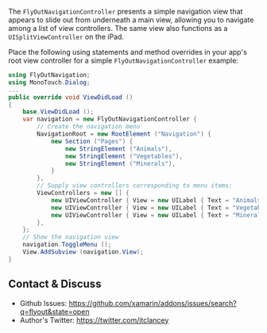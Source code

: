 The `FlyOutNavigationController` presents a simple navigation view that
appears to slide out from underneath a main view, allowing you to
navigate among a list of view controllers. The same view also functions
as a `UISplitViewController` on the iPad. 

Place the following using statements and method overrides in your app's
root view controller for a simple `FlyOutNavigationController` example:

```csharp
using FlyOutNavigation;
using MonoTouch.Dialog;
...
public override void ViewDidLoad ()
{
	base.ViewDidLoad ();
	var navigation = new FlyOutNavigationController {
		// Create the navigation menu
		NavigationRoot = new RootElement ("Navigation") {
			new Section ("Pages") {
				new StringElement ("Animals"),
				new StringElement ("Vegetables"),
				new StringElement ("Minerals"),
			}
		},
		// Supply view controllers corresponding to menu items:
		ViewControllers = new [] {
			new UIViewController { View = new UILabel { Text = "Animals (drag right)" } },
			new UIViewController { View = new UILabel { Text = "Vegetables (drag right)" } },
			new UIViewController { View = new UILabel { Text = "Minerals (drag right)" } },
		},
	};
	// Show the navigation view
	navigation.ToggleMenu ();
	View.AddSubview (navigation.View);
}
```

## Contact & Discuss

* Github Issues: https://github.com/xamarin/addons/issues/search?q=flyout&state=open
* Author's Twitter: https://twitter.com/jtclancey
